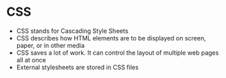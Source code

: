 # CSS
<ul>
<li>CSS stands for Cascading Style Sheets</li>
<li>CSS describes how HTML elements are to be displayed on screen, paper, or in other media</li>
<li>CSS saves a lot of work. It can control the layout of multiple web pages all at once</li>
<li>External stylesheets are stored in CSS files</li>
  
</ul>
